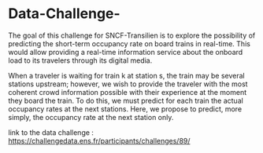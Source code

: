 # Data-Challenge-


The goal of this challenge for SNCF-Transilien is to explore the possibility of predicting the short-term occupancy rate on board trains in real-time. This would allow providing a real-time information service about the onboard load to its travelers through its digital media.

When a traveler is waiting for train k at station s, the train may be several stations upstream; however, we wish to provide the traveler with the most coherent crowd information possible with their experience at the moment they board the train. To do this, we must predict for each train the actual occupancy rates at the next stations. Here, we propose to predict, more simply, the occupancy rate at the next station only.

link to the data challenge : https://challengedata.ens.fr/participants/challenges/89/
